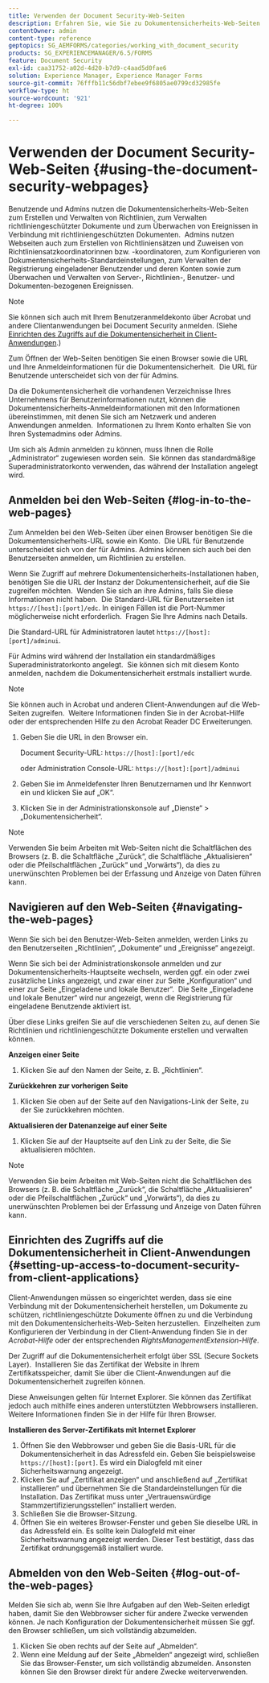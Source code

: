 ```yaml
---
title: Verwenden der Document Security-Web-Seiten
description: Erfahren Sie, wie Sie zu Dokumentensicherheits-Web-Seiten navigieren, sie verwenden und sich bei ihnen anmelden können.
contentOwner: admin
content-type: reference
geptopics: SG_AEMFORMS/categories/working_with_document_security
products: SG_EXPERIENCEMANAGER/6.5/FORMS
feature: Document Security
exl-id: caa31752-a02d-4d20-b7d9-c4aad5d0fae6
solution: Experience Manager, Experience Manager Forms
source-git-commit: 76fffb11c56dbf7ebee9f6805ae0799cd32985fe
workflow-type: ht
source-wordcount: '921'
ht-degree: 100%

---
```


# Verwenden der Document Security-Web-Seiten {#using-the-document-security-webpages}

Benutzende und Admins nutzen die Dokumentensicherheits-Web-Seiten zum Erstellen und Verwalten von Richtlinien, zum Verwalten richtliniengeschützter Dokumente und zum Überwachen von Ereignissen in Verbindung mit richtliniengeschützten Dokumenten.  Admins nutzen Webseiten auch zum Erstellen von Richtliniensätzen und Zuweisen von Richtliniensatzkoordinatorinnen bzw. -koordinatoren, zum Konfigurieren von Dokumentensicherheits-Standardeinstellungen, zum Verwalten der Registrierung eingeladener Benutzender und deren Konten sowie zum Überwachen und Verwalten von Server-, Richtlinien-, Benutzer- und Dokumenten-bezogenen Ereignissen.

>[!NOTE]
>
>Sie können sich auch mit Ihrem Benutzeranmeldekonto über Acrobat und andere Clientanwendungen bei Document Security anmelden. (Siehe [Einrichten des Zugriffs auf die Dokumentensicherheit in Client-Anwendungen](using-document-security-web-pages.md#setting-up-access-to-document-security-from-client-applications).)

Zum Öffnen der Web-Seiten benötigen Sie einen Browser sowie die URL und Ihre Anmeldeinformationen für die Dokumentensicherheit.  Die URL für Benutzende unterscheidet sich von der für Admins.

Da die Dokumentensicherheit die vorhandenen Verzeichnisse Ihres Unternehmens für Benutzerinformationen nutzt, können die Dokumentensicherheits-Anmeldeinformationen mit den Informationen übereinstimmen, mit denen Sie sich am Netzwerk und anderen Anwendungen anmelden.  Informationen zu Ihrem Konto erhalten Sie von Ihren Systemadmins oder Admins.

Um sich als Admin anmelden zu können, muss Ihnen die Rolle „Administrator“ zugewiesen worden sein.  Sie können das standardmäßige Superadministratorkonto verwenden, das während der Installation angelegt wird.

## Anmelden bei den Web-Seiten {#log-in-to-the-web-pages}

Zum Anmelden bei den Web-Seiten über einen Browser benötigen Sie die Dokumentensicherheits-URL sowie ein Konto.  Die URL für Benutzende unterscheidet sich von der für Admins. Admins können sich auch bei den Benutzerseiten anmelden, um Richtlinien zu erstellen.

Wenn Sie Zugriff auf mehrere Dokumentensicherheits-Installationen haben, benötigen Sie die URL der Instanz der Dokumentensicherheit, auf die Sie zugreifen möchten.  Wenden Sie sich an ihre Admins, falls Sie diese Informationen nicht haben.  Die Standard-URL für Benutzerseiten ist `https://[host]:[port]/edc`. In einigen Fällen ist die Port-Nummer möglicherweise nicht erforderlich.  Fragen Sie Ihre Admins nach Details.

Die Standard-URL für Administratoren lautet `https://[host]:[port]/adminui`.

Für Admins wird während der Installation ein standardmäßiges Superadministratorkonto angelegt.  Sie können sich mit diesem Konto anmelden, nachdem die Dokumentensicherheit erstmals installiert wurde.

>[!NOTE]
>
>Sie können auch in Acrobat und anderen Client-Anwendungen auf die Web-Seiten zugreifen.  Weitere Informationen finden Sie in der Acrobat-Hilfe oder der entsprechenden Hilfe zu den Acrobat Reader DC Erweiterungen.

1. Geben Sie die URL in den Browser ein.

   Document Security-URL: `https://[host]:[port]/edc`

   oder Administration Console-URL: `https://[host]:[port]/adminui`

1. Geben Sie im Anmeldefenster Ihren Benutzernamen und Ihr Kennwort ein und klicken Sie auf „OK“.
1. Klicken Sie in der Administrationskonsole auf „Dienste“ > „Dokumentensicherheit“.

>[!NOTE]
>
>Verwenden Sie beim Arbeiten mit Web-Seiten nicht die Schaltflächen des Browsers (z. B. die Schaltfläche „Zurück“, die Schaltfläche „Aktualisieren“ oder die Pfeilschaltflächen „Zurück“ und „Vorwärts“), da dies zu unerwünschten Problemen bei der Erfassung und Anzeige von Daten führen kann.

## Navigieren auf den Web-Seiten {#navigating-the-web-pages}

Wenn Sie sich bei den Benutzer-Web-Seiten anmelden, werden Links zu den Benutzerseiten „Richtlinien“, „Dokumente“ und „Ereignisse“ angezeigt.

Wenn Sie sich bei der Administrationskonsole anmelden und zur Dokumentensicherheits-Hauptseite wechseln, werden ggf. ein oder zwei zusätzliche Links angezeigt, und zwar einer zur Seite „Konfiguration“ und einer zur Seite „Eingeladene und lokale Benutzer“.  Die Seite „Eingeladene und lokale Benutzer“ wird nur angezeigt, wenn die Registrierung für eingeladene Benutzende aktiviert ist.

Über diese Links greifen Sie auf die verschiedenen Seiten zu, auf denen Sie Richtlinien und richtliniengeschützte Dokumente erstellen und verwalten können.

**Anzeigen einer Seite**

1. Klicken Sie auf den Namen der Seite, z. B. „Richtlinien“.

**Zurückkehren zur vorherigen Seite**

1. Klicken Sie oben auf der Seite auf den Navigations-Link der Seite, zu der Sie zurückkehren möchten.

**Aktualisieren der Datenanzeige auf einer Seite**

1. Klicken Sie auf der Hauptseite auf den Link zu der Seite, die Sie aktualisieren möchten.

>[!NOTE]
>
>Verwenden Sie beim Arbeiten mit Web-Seiten nicht die Schaltflächen des Browsers (z. B. die Schaltfläche „Zurück“, die Schaltfläche „Aktualisieren“ oder die Pfeilschaltflächen „Zurück“ und „Vorwärts“), da dies zu unerwünschten Problemen bei der Erfassung und Anzeige von Daten führen kann.

## Einrichten des Zugriffs auf die Dokumentensicherheit in Client-Anwendungen {#setting-up-access-to-document-security-from-client-applications}

Client-Anwendungen müssen so eingerichtet werden, dass sie eine Verbindung mit der Dokumentensicherheit herstellen, um Dokumente zu schützen, richtliniengeschützte Dokumente öffnen zu und die Verbindung mit den Dokumentensicherheits-Web-Seiten herzustellen.  Einzelheiten zum Konfigurieren der Verbindung in der Client-Anwendung finden Sie in der *Acrobat-Hilfe* oder der entsprechenden *RightsManagementExtension-Hilfe*.

Der Zugriff auf die Dokumentensicherheit erfolgt über SSL (Secure Sockets Layer).  Installieren Sie das Zertifikat der Website in Ihrem Zertifikatsspeicher, damit Sie über die Client-Anwendungen auf die Dokumentensicherheit zugreifen können.

<!-- Fix broken link See Configuring SSL for information on SSL.-->

Diese Anweisungen gelten für Internet Explorer. Sie können das Zertifikat jedoch auch mithilfe eines anderen unterstützten Webbrowsers installieren. Weitere Informationen finden Sie in der Hilfe für Ihren Browser.

**Installieren des Server-Zertifikats mit Internet Explorer**

1. Öffnen Sie den Webbrowser und geben Sie die Basis-URL für die Dokumentensicherheit in das Adressfeld ein. Geben Sie beispielsweise `https://[host]:[port]`. Es wird ein Dialogfeld mit einer Sicherheitswarnung angezeigt.
1. Klicken Sie auf „Zertifikat anzeigen“ und anschließend auf „Zertifikat installieren“ und übernehmen Sie die Standardeinstellungen für die Installation. Das Zertifikat muss unter „Vertrauenswürdige Stammzertifizierungsstellen“ installiert werden.
1. Schließen Sie die Browser-Sitzung.
1. Öffnen Sie ein weiteres Browser-Fenster und geben Sie dieselbe URL in das Adressfeld ein. Es sollte kein Dialogfeld mit einer Sicherheitswarnung angezeigt werden. Dieser Test bestätigt, dass das Zertifikat ordnungsgemäß installiert wurde.

## Abmelden von den Web-Seiten {#log-out-of-the-web-pages}

Melden Sie sich ab, wenn Sie Ihre Aufgaben auf den Web-Seiten erledigt haben, damit Sie den Webbrowser sicher für andere Zwecke verwenden können. Je nach Konfiguration der Dokumentensicherheit müssen Sie ggf. den Browser schließen, um sich vollständig abzumelden.

1. Klicken Sie oben rechts auf der Seite auf „Abmelden“.
1. Wenn eine Meldung auf der Seite „Abmelden“ angezeigt wird, schließen Sie das Browser-Fenster, um sich vollständig abzumelden. Ansonsten können Sie den Browser direkt für andere Zwecke weiterverwenden.
